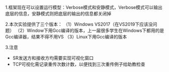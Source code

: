 1.框架现在可以设置运行模型：Verbose模式和安静模式，Verbose模式可以输出底层的信息，安静模式则把底层的输出的信息都关闭掉

2.本次实验提供了三个版本：
（1）Windows VS2017（在VS2019下应该没问题）
（2）Window下用Gcc编译的版本，上一届很多学生在Windows下都用的是Gcc编译器，结果不得不用VS
（3）Linux下用Gcc编译的版本

3.注意
- SR发送方和接收方均需要实现可视化窗口
- TCP可视化需记录重传次数计数，以便找到三次重传例子给助教检查
